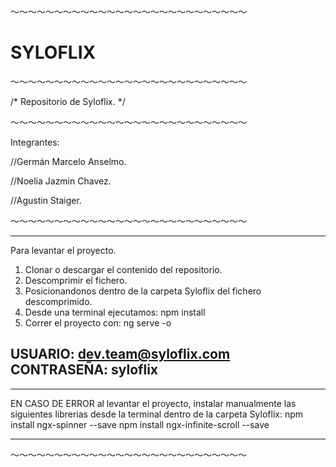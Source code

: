 〜〜〜〜〜〜〜〜〜〜〜〜〜〜〜〜〜〜〜〜〜〜〜〜〜〜〜

# SYLOFLIX #     

〜〜〜〜〜〜〜〜〜〜〜〜〜〜〜〜〜〜〜〜〜〜〜〜〜〜〜

/* Repositorio de Syloflix. */

〜〜〜〜〜〜〜〜〜〜〜〜〜〜〜〜〜〜〜〜〜〜〜〜〜〜〜

Integrantes:

//Germán Marcelo Anselmo.

//Noelia Jazmin Chavez.

//Agustin Staiger. 

〜〜〜〜〜〜〜〜〜〜〜〜〜〜〜〜〜〜〜〜〜〜〜〜〜〜〜

-----
Para levantar el proyecto.
1. Clonar o descargar el contenido del repositorio.
2. Descomprimir el fichero.
3. Posicionandonos dentro de la carpeta Syloflix del fichero descomprimido.
4. Desde una terminal ejecutamos: npm install
5. Correr el proyecto con: ng serve -o

USUARIO: dev.team@syloflix.com
CONTRASEÑA: syloflix
-----

*****
EN CASO DE ERROR al levantar el proyecto, instalar manualmente las siguientes librerias desde la terminal dentro de la carpeta Syloflix:
npm install ngx-spinner --save
npm install ngx-infinite-scroll --save
*****

〜〜〜〜〜〜〜〜〜〜〜〜〜〜〜〜〜〜〜〜〜〜〜〜〜〜〜